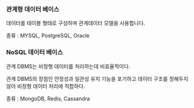 ### 관계형 데이터 베이스

데이터를 테이블 형태로 구성하며 관계데이터 모델을 사용합니다. 

종류 : MYSQL, PostgreSQL, Oracle

### NoSQL 데이터 베이스

관계 DBMS는 비정형 데이터를 처리하는데 비효율적이다.

관계 DBMS의 장점인 안정성과 일관성 유지 기능을 포기하고 데이터 구조를 정해두지 않아 비정형 데이터 처리에 적합하다.

종류 : MongoDB, Redis, Cassandra
